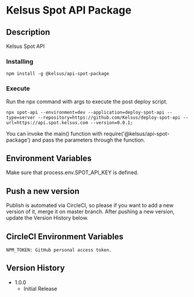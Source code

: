 # Kelsus Spot API Package

## Description
Kelsus Spot API


### Installing

```
npm install -g @kelsus/api-spot-package
```
### Execute
Run the npx command with args to execute the post deploy script.

```
npx spot-api --environment=dev --application=deploy-spot-api --type=server --repository=https://github.com/Kelsus/deploy-spot-api --url=https://api.spot.kelsus.com --version=0.0.1;
```
You can invoke the main() function with require('@kelsus/api-spot-package') and pass the parameters through the function.

## Environment Variables
Make sure that process.env.SPOT_API_KEY is defined.
## Push a new version
Publish is automated via CircleCI, so please if you want to add a new version of it, merge it on master branch.
After pushing a new version, update the Version History below.
## CircleCI Environment Variables
```
NPM_TOKEN: GitHub personal access token.
```
## Version History
* 1.0.0
    * Initial Release
